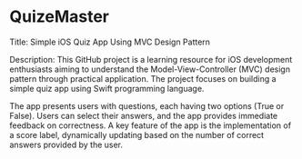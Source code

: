 # QuizeMaster
 Title: Simple iOS Quiz App Using MVC Design Pattern

Description:
This GitHub project is a learning resource for iOS development enthusiasts aiming to understand the Model-View-Controller (MVC) design pattern through practical application. The project focuses on building a simple quiz app using Swift programming language.

The app presents users with questions, each having two options (True or False). Users can select their answers, and the app provides immediate feedback on correctness. A key feature of the app is the implementation of a score label, dynamically updating based on the number of correct answers provided by the user.
